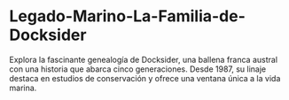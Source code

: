 # Legado-Marino-La-Familia-de-Docksider
Explora la fascinante genealogía de Docksider, una ballena franca austral con una historia que abarca cinco generaciones. Desde 1987, su linaje destaca en estudios de conservación y ofrece una ventana única a la vida marina.
